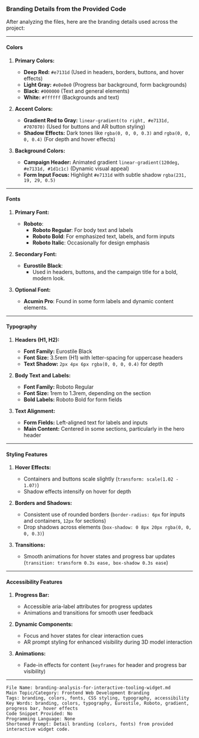 ### Branding Details from the Provided Code

After analyzing the files, here are the branding details used across the project:

---

#### **Colors**
1. **Primary Colors:**
   - **Deep Red:** `#e7131d` (Used in headers, borders, buttons, and hover effects)
   - **Light Gray:** `#e0e0e0` (Progress bar background, form backgrounds)
   - **Black:** `#000000` (Text and general elements)
   - **White:** `#ffffff` (Backgrounds and text)

2. **Accent Colors:**
   - **Gradient Red to Gray:** `linear-gradient(to right, #e7131d, #707070)` (Used for buttons and AR button styling)
   - **Shadow Effects:** Dark tones like `rgba(0, 0, 0, 0.3)` and `rgba(0, 0, 0, 0.4)` (For depth and hover effects)

3. **Background Colors:**
   - **Campaign Header:** Animated gradient `linear-gradient(120deg, #e7131d, #1d1c1c)` (Dynamic visual appeal)
   - **Form Input Focus:** Highlight `#e7131d` with subtle shadow `rgba(231, 19, 29, 0.5)`

---

#### **Fonts**
1. **Primary Font:**
   - **Roboto**:
     - **Roboto Regular**: For body text and labels
     - **Roboto Bold**: For emphasized text, labels, and form inputs
     - **Roboto Italic**: Occasionally for design emphasis

2. **Secondary Font:**
   - **Eurostile Black**:
     - Used in headers, buttons, and the campaign title for a bold, modern look.

3. **Optional Font:**
   - **Acumin Pro**: Found in some form labels and dynamic content elements.

---

#### **Typography**
1. **Headers (H1, H2):**
   - **Font Family:** Eurostile Black
   - **Font Size:** 3.5rem (H1) with letter-spacing for uppercase headers
   - **Text Shadow:** `2px 4px 6px rgba(0, 0, 0, 0.4)` for depth

2. **Body Text and Labels:**
   - **Font Family:** Roboto Regular
   - **Font Size:** 1rem to 1.3rem, depending on the section
   - **Bold Labels:** Roboto Bold for form fields

3. **Text Alignment:**
   - **Form Fields:** Left-aligned text for labels and inputs
   - **Main Content:** Centered in some sections, particularly in the hero header

---

#### **Styling Features**
1. **Hover Effects:**
   - Containers and buttons scale slightly (`transform: scale(1.02 - 1.07)`)
   - Shadow effects intensify on hover for depth

2. **Borders and Shadows:**
   - Consistent use of rounded borders (`border-radius: 6px` for inputs and containers, `12px` for sections)
   - Drop shadows across elements (`box-shadow: 0 8px 20px rgba(0, 0, 0, 0.3)`)

3. **Transitions:**
   - Smooth animations for hover states and progress bar updates (`transition: transform 0.3s ease, box-shadow 0.3s ease`)

---

#### **Accessibility Features**
1. **Progress Bar:**
   - Accessible aria-label attributes for progress updates
   - Animations and transitions for smooth user feedback

2. **Dynamic Components:**
   - Focus and hover states for clear interaction cues
   - AR prompt styling for enhanced visibility during 3D model interaction

3. **Animations:**
   - Fade-in effects for content (`keyframes` for header and progress bar visibility)

---

```
File Name: branding-analysis-for-interactive-tooling-widget.md  
Main Topic/Category: Frontend Web Development Branding  
Tags: branding, colors, fonts, CSS styling, typography, accessibility  
Key Words: branding, colors, typography, Eurostile, Roboto, gradient, progress bar, hover effects  
Code Snippet Provided: No  
Programming Language: None  
Shortened Prompt: Detail branding (colors, fonts) from provided interactive widget code.  
```  